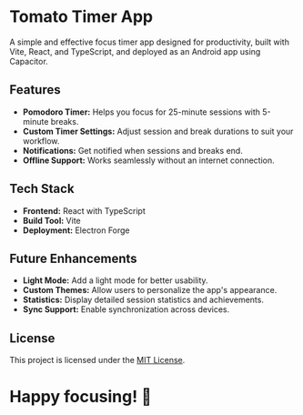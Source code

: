 # Tomato Timer App

A simple and effective focus timer app designed for productivity, built with Vite, React, and TypeScript, and deployed as an Android app using Capacitor.

## Features

- **Pomodoro Timer:** Helps you focus for 25-minute sessions with 5-minute breaks.
- **Custom Timer Settings:** Adjust session and break durations to suit your workflow.
- **Notifications:** Get notified when sessions and breaks end.
- **Offline Support:** Works seamlessly without an internet connection.

## Tech Stack

- **Frontend:** React with TypeScript
- **Build Tool:** Vite
- **Deployment:** Electron Forge

## Future Enhancements

- **Light Mode:** Add a light mode for better usability.
- **Custom Themes:** Allow users to personalize the app's appearance.
- **Statistics:** Display detailed session statistics and achievements.
- **Sync Support:** Enable synchronization across devices.

## License

This project is licensed under the [MIT License](LICENSE).

# Happy focusing! 🚀
